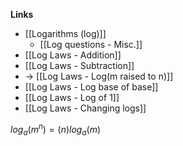 **Links**
- [[Logarithms (log)]] 
	- [[Log questions - Misc.]] 
- [[Log Laws - Addition]] 
- [[Log Laws - Subtraction]]
- -\> [[Log Laws - Log(m raised to n)]]
- [[Log Laws - Log base of base]]
- [[Log Laws - Log of 1]]
- [[Log Laws - Changing logs]]

$log_{a}(m^{n})=(n)log_{a}(m)$
